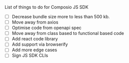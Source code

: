 List of things to do for Composio JS SDK
- [ ] Decrease bundle size more to less than 500 kb.
- [ ] Move away from axios
- [ ] Optimise code from openapi spec
- [ ] Move away from class based to functional based code
- [ ] Add react code library
- [ ] Add support via browserify
- [ ] Add more edge cases
- [ ] Sign JS SDK CLIs
